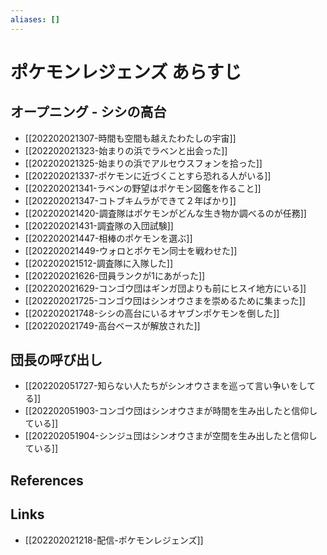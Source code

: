 ```yaml
---
aliases: []
---
```

# ポケモンレジェンズ あらすじ

## オープニング - シシの高台

- [[202202021307-時間も空間も越えたわたしの宇宙]]
- [[202202021323-始まりの浜でラベンと出会った]]
- [[202202021325-始まりの浜でアルセウスフォンを拾った]]
- [[202202021337-ポケモンに近づくことすら恐れる人がいる]]
- [[202202021341-ラベンの野望はポケモン図鑑を作ること]]
- [[202202021347-コトブキムラができて２年ばかり]]
- [[202202021420-調査隊はポケモンがどんな生き物か調べるのが任務]]
- [[202202021431-調査隊の入団試験]]
- [[202202021447-相棒のポケモンを選ぶ]]
- [[202202021449-ウォロとポケモン同士を戦わせた]]
- [[202202021512-調査隊に入隊した]]
- [[202202021626-団員ランクが1にあがった]]
- [[202202021629-コンゴウ団はギンガ団よりも前にヒスイ地方にいる]]
- [[202202021725-コンゴウ団はシンオウさまを崇めるために集まった]]
- [[202202021748-シシの高台にいるオヤブンポケモンを倒した]]
- [[202202021749-高台ベースが解放された]]

## 団長の呼び出し

- [[202202051727-知らない人たちがシンオウさまを巡って言い争いをしてる]]
- [[202202051903-コンゴウ団はシンオウさまが時間を生み出したと信仰している]]
- [[202202051904-シンジュ団はシンオウさまが空間を生み出したと信仰している]]

## References



## Links

- [[202202021218-配信-ポケモンレジェンズ]]
